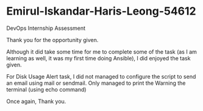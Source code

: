 # Emirul-Iskandar-Haris-Leong-54612

DevOps Internship Assessment

Thank you for the opportunity given. 

Although it did take some time for me to complete some of the task (as I am learning as well, it was my first time doing Ansible), I did enjoyed the task given.

For Disk Usage Alert task, I did not managed to configure the script to send an email using mail or sendmail. Only managed to print the Warning the terminal (using echo command)

Once again, Thank you.
